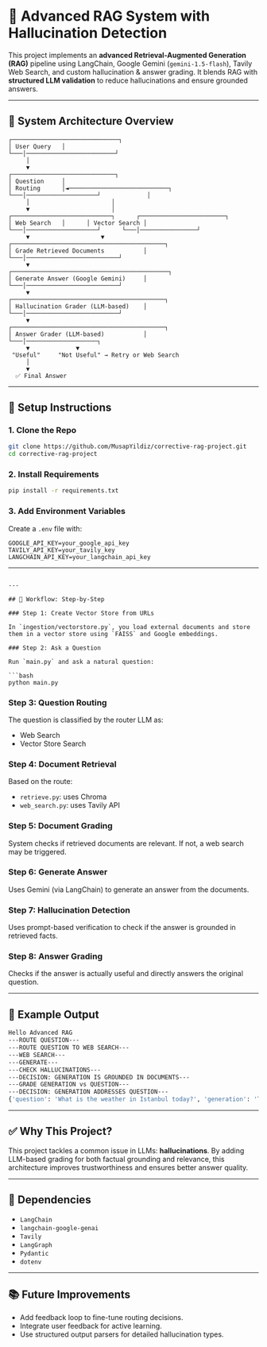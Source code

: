 # 📘 Advanced RAG System with Hallucination Detection

This project implements an **advanced Retrieval-Augmented Generation (RAG)** pipeline using LangChain, Google Gemini (`gemini-1.5-flash`), Tavily Web Search, and custom hallucination & answer grading. It blends RAG with **structured LLM validation** to reduce hallucinations and ensure grounded answers.

---

## 🧠 System Architecture Overview

```
┌──────────────────────────────┐
│ User Query   │
└───│─────────────────────────┘
     │
     ▼
┌─────────────────────────────┐
│ Question     │
│ Routing      │◄────────────────────────────┐
└───│────────────────────┘             │
     │                       │
     ▼                       │
┌────────────────────────────┐      ┌────────────────────────┐
│ Web Search   │      │ Vector Search │
└───│────────────────────┘      └───│────────────────┘
     ▼                    ▼
┌───────────────────────────────────────────┐
│ Grade Retrieved Documents           │
└───│──────────────────────────┘
     ▼
┌────────────────────────────────────────────┐
│ Generate Answer (Google Gemini)     │
└───│──────────────────────────┘
     ▼
┌───────────────────────────────────────────┐
│ Hallucination Grader (LLM-based)    │
└───│──────────────────────────┘
     ▼
┌───────────────────────────────────────────┐
│ Answer Grader (LLM-based)           │
└───│────────────────────┐
     ▼             ▼
 "Useful"     "Not Useful" → Retry or Web Search
     │
     ▼
  ✅ Final Answer
```

---

## 🔧 Setup Instructions

### 1. Clone the Repo

```bash
git clone https://github.com/MusapYildiz/corrective-rag-project.git
cd corrective-rag-project
```

### 2. Install Requirements

```bash
pip install -r requirements.txt
```

### 3. Add Environment Variables

Create a `.env` file with:

```env
GOOGLE_API_KEY=your_google_api_key
TAVILY_API_KEY=your_tavily_key
LANGCHAIN_API_KEY=your_langchain_api_key
```

---

```

---

## 🚀 Workflow: Step-by-Step

### Step 1: Create Vector Store from URLs

In `ingestion/vectorstore.py`, you load external documents and store them in a vector store using `FAISS` and Google embeddings.

### Step 2: Ask a Question

Run `main.py` and ask a natural question:

```bash
python main.py
```

### Step 3: Question Routing

The question is classified by the router LLM as:

* Web Search
* Vector Store Search

### Step 4: Document Retrieval

Based on the route:

* `retrieve.py`: uses Chroma
* `web_search.py`: uses Tavily API

### Step 5: Document Grading

System checks if retrieved documents are relevant. If not, a web search may be triggered.

### Step 6: Generate Answer

Uses Gemini (via LangChain) to generate an answer from the documents.

### Step 7: Hallucination Detection

Uses prompt-based verification to check if the answer is grounded in retrieved facts.

### Step 8: Answer Grading

Checks if the answer is actually useful and directly answers the original question.

---

## 🧪 Example Output

```bash
Hello Advanced RAG
---ROUTE QUESTION---
---ROUTE QUESTION TO WEB SEARCH---
---WEB SEARCH---
---GENERATE---
---CHECK HALLUCINATIONS---
---DECISION: GENERATION IS GROUNDED IN DOCUMENTS---
---GRADE GENERATION vs QUESTION---
---DECISION: GENERATION ADDRESSES QUESTION---
{'question': 'What is the weather in Istanbul today?', 'generation': 'The weather in Istanbul today is mostly sunny with a high of 28\u00b0C.'}
```

---

## ✅ Why This Project?

This project tackles a common issue in LLMs: **hallucinations**. By adding LLM-based grading for both factual grounding and relevance, this architecture improves trustworthiness and ensures better answer quality.

---

## 📎 Dependencies

* `LangChain`
* `langchain-google-genai`
* `Tavily`
* `LangGraph`
* `Pydantic`
* `dotenv`

---

## 📚 Future Improvements

* Add feedback loop to fine-tune routing decisions.
* Integrate user feedback for active learning.
* Use structured output parsers for detailed hallucination types.
